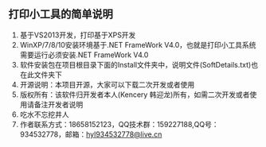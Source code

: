## 打印小工具的简单说明 
1. 基于VS2013开发，打印基于XPS开发
2. WinXP/7/8/10安装环境基于.NET FrameWork V4.0，也就是打印小工具系统需要运行必须安装.NET FrameWork V4.0
3. 软件安装包在项目根目录下面的Install文件夹中，说明文件(SoftDetails.txt)也在此文件夹下
4. 开源说明：本项目开源，大家可以下载二次开发或者使用
5. 版权所有：该软件归开发者本人(Kencery 韩迎龙)所有，如需二次开发或者使用请备注开发者说明
6. 吃水不忘挖井人
7. 作者联系方式：18658152123，QQ技术群：159227188,QQ号：934532778，邮箱：hyl934532778@live.cn
